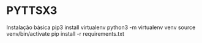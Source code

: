 # PYTTSX3

Instalação básica
pip3 install virtualenv
python3 -m virtualenv venv
source venv/bin/activate
pip install -r requirements.txt